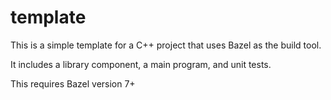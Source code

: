 # template

This is a simple template for a C++ project that uses Bazel as the build tool.

It includes a library component, a main program, and unit tests.

This requires Bazel version 7+



